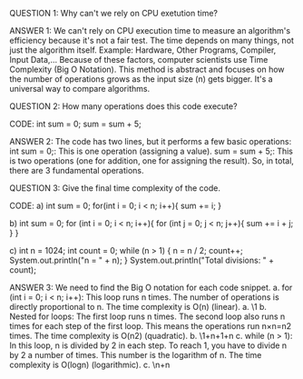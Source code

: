 QUESTION 1: Why can't we rely on CPU exetution time?

ANSWER 1: We can't rely on CPU execution time to measure an algorithm's efficiency because it's not a fair test. The time depends on many things, not just the algorithm itself.
Example: Hardware, Other Programs, Compiler, Input Data,...
Because of these factors, computer scientists use Time Complexity (Big O Notation). This method is abstract and focuses on how the number of operations grows as the input size (n) gets bigger. It's a universal way to compare algorithms.

QUESTION 2: How many operations does this code execute?

CODE: int sum = 0;
      sum = sum + 5;
      
ANSWER 2: The code has two lines, but it performs a few basic operations:
int sum = 0;: This is one operation (assigning a value).
sum = sum + 5;: This is two operations (one for addition, one for assigning the result).
So, in total, there are 3 fundamental operations.

QUESTION 3: Give the final time complexity of the code.

CODE:
a) int sum = 0;
         for(int i = 0; i < n; i++){
           sum += i;
         }

b) int sum = 0;
   for (int i = 0; i < n; i++){
      for (int j = 0; j < n; j++){
         sum += i + j;
        }
    }
    
c) int n = 1024;
   int count = 0;
    while (n > 1) {
      n = n / 2;
      count++;
      System.out.println("n = " + n);
      }
   System.out.println("Total divisions: " + count);
   
ANSWER 3: We need to find the Big O notation for each code snippet.
a. for (int i = 0; i < n; i++): This loop runs n times. The number of operations is directly proportional to n. The time complexity is O(n) (linear).
a. \\1
b. Nested for loops: The first loop runs n times. The second loop also runs n times for each step of the first loop. This means the operations run n×n=n2 times. The time complexity is O(n2) (quadratic).
b. \\1+n+1+n
c. while (n > 1): In this loop, n is divided by 2 in each step. To reach 1, you have to divide n by 2 a number of times. This number is the logarithm of n. The time complexity is O(logn) (logarithmic).
c. \\n+n
